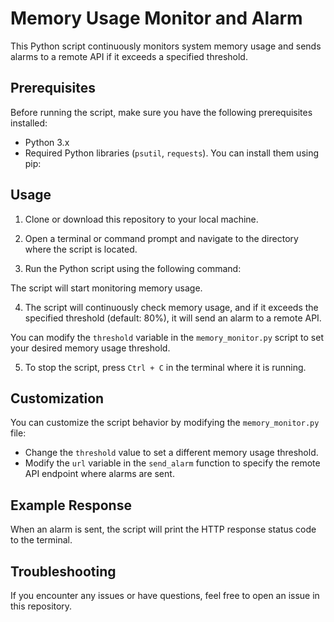 # Memory Usage Monitor and Alarm

This Python script continuously monitors system memory usage and sends alarms to a remote API if it exceeds a specified threshold.

## Prerequisites

Before running the script, make sure you have the following prerequisites installed:

- Python 3.x
- Required Python libraries (`psutil`, `requests`). You can install them using pip:


## Usage

1. Clone or download this repository to your local machine.

2. Open a terminal or command prompt and navigate to the directory where the script is located.

3. Run the Python script using the following command:



The script will start monitoring memory usage.

4. The script will continuously check memory usage, and if it exceeds the specified threshold (default: 80%), it will send an alarm to a remote API.

You can modify the `threshold` variable in the `memory_monitor.py` script to set your desired memory usage threshold.

5. To stop the script, press `Ctrl + C` in the terminal where it is running.

## Customization

You can customize the script behavior by modifying the `memory_monitor.py` file:

- Change the `threshold` value to set a different memory usage threshold.
- Modify the `url` variable in the `send_alarm` function to specify the remote API endpoint where alarms are sent.

## Example Response

When an alarm is sent, the script will print the HTTP response status code to the terminal.

## Troubleshooting

If you encounter any issues or have questions, feel free to open an issue in this repository.
